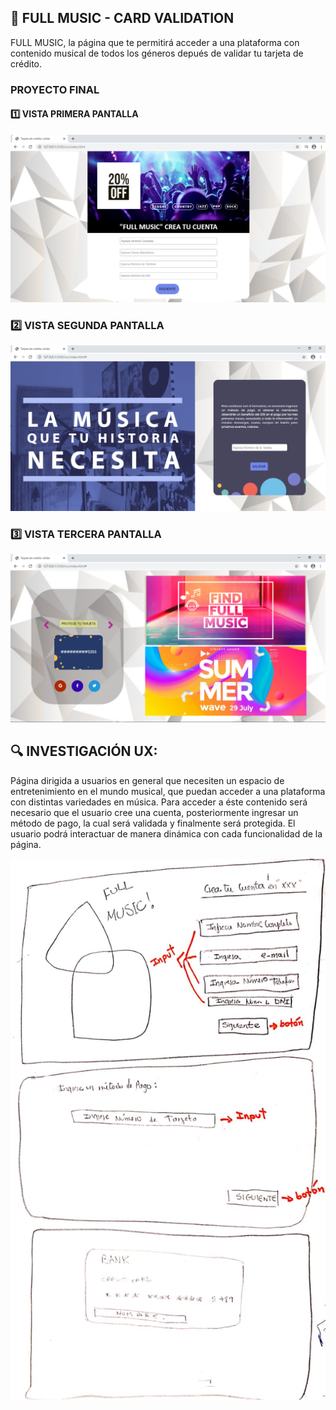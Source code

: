 ## :musical_score: FULL MUSIC - CARD VALIDATION

FULL MUSIC, la página que te permitirá acceder a una plataforma con contenido musical de 
todos los géneros depués de validar tu tarjeta de crédito.

### PROYECTO FINAL

#### :one: VISTA PRIMERA PANTALLA

![](PAG1.PNG)


### :two: VISTA SEGUNDA PANTALLA

![](PAG2.PNG)


### :three: VISTA TERCERA PANTALLA

![](PAG3.PNG)


## :mag: INVESTIGACIÓN UX:

Página dirigida a usuarios en general que necesiten un espacio de entretenimiento en el mundo musical,
que puedan acceder a una plataforma con distintas variedades en música. 
Para acceder a éste contenido será necesario que el usuario cree una cuenta, posteriormente ingresar un método de pago, la cual será validada y finalmente será protegida.
El usuario podrá interactuar de manera dinámica con cada funcionalidad de la página.


![](PROTOTIPO.jpeg)




